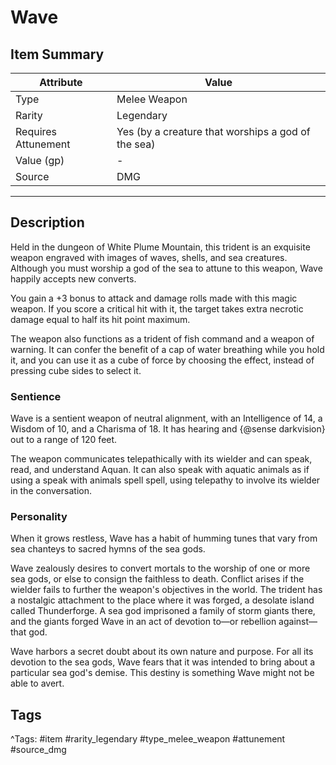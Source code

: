 # Wave

## Item Summary

| Attribute            | Value                        |
|----------------------|------------------------------|
| Type                 | Melee Weapon |
| Rarity               | Legendary             |
| Requires Attunement  | Yes (by a creature that worships a god of the sea)                |
| Value (gp)           | -    |
| Source               | DMG |

---

## Description

Held in the dungeon of White Plume Mountain, this trident is an exquisite weapon engraved with images of waves, shells, and sea creatures. Although you must worship a god of the sea to attune to this weapon, Wave happily accepts new converts.

You gain a +3 bonus to attack and damage rolls made with this magic weapon. If you score a critical hit with it, the target takes extra necrotic damage equal to half its hit point maximum.

The weapon also functions as a trident of fish command and a weapon of warning. It can confer the benefit of a cap of water breathing while you hold it, and you can use it as a cube of force by choosing the effect, instead of pressing cube sides to select it.

### Sentience

Wave is a sentient weapon of neutral alignment, with an Intelligence of 14, a Wisdom of 10, and a Charisma of 18. It has hearing and {@sense darkvision} out to a range of 120 feet.

The weapon communicates telepathically with its wielder and can speak, read, and understand Aquan. It can also speak with aquatic animals as if using a speak with animals spell spell, using telepathy to involve its wielder in the conversation.

### Personality

When it grows restless, Wave has a habit of humming tunes that vary from sea chanteys to sacred hymns of the sea gods.

Wave zealously desires to convert mortals to the worship of one or more sea gods, or else to consign the faithless to death. Conflict arises if the wielder fails to further the weapon's objectives in the world. The trident has a nostalgic attachment to the place where it was forged, a desolate island called Thunderforge. A sea god imprisoned a family of storm giants there, and the giants forged Wave in an act of devotion to—or rebellion against—that god.

Wave harbors a secret doubt about its own nature and purpose. For all its devotion to the sea gods, Wave fears that it was intended to bring about a particular sea god's demise. This destiny is something Wave might not be able to avert.

## Tags

^Tags: #item #rarity_legendary #type_melee_weapon #attunement #source_dmg
